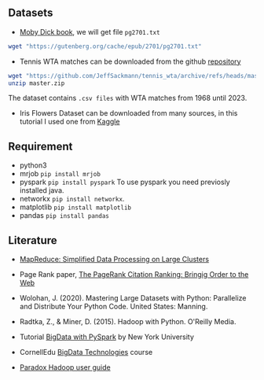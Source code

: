 ## Datasets

- [Moby Dick book](https://nyu-cds.github.io/python-bigdata/files/pg2701.txt), we will get file ```pg2701.txt```

``` sh
wget "https://gutenberg.org/cache/epub/2701/pg2701.txt"
```

- Tennis WTA matches can be downloaded from the github [repository](https://github.com/JeffSackmann/tennis_wta) 

``` sh
wget "https://github.com/JeffSackmann/tennis_wta/archive/refs/heads/master.zip"
unzip master.zip
```
The dataset contains `.csv files` with WTA matches from 1968 until 2023. 

- Iris Flowers Dataset can be downloaded from many sources, in this tutorial I used one from [Kaggle](https://www.kaggle.com/datasets/himanshunakrani/iris-dataset)



## Requirement

- python3
- mrjob ```pip install mrjob```
- pyspark ```pip install pyspark``` To use pyspark you need previosly installed java. 
- networkx ```pip install networkx```.
- matplotlib ```pip install matplotlib```
- pandas ```pip install pandas```

## Literature
- [MapReduce: Simplified Data Processing on Large Clusters](https://static.googleusercontent.com/media/research.google.com/en//archive/mapreduce-osdi04.pdf)
-  Page Rank paper, [The PageRank Citation Ranking: Bringig Order to the Web](https://www.cis.upenn.edu/~mkearns/teaching/NetworkedLife/pagerank.pdf)

- Wolohan, J. (2020). Mastering Large Datasets with Python: Parallelize and Distribute Your Python Code. United States: Manning.
-  Radtka, Z., & Miner, D. (2015). Hadoop with Python. O'Reilly Media.
-  Tutorial [BigData with PySpark](https://nyu-cds.github.io/python-bigdata/) by New York University 
-  CornellEdu [BigData Technologies](https://people.orie.cornell.edu/vc333/orie5270/lectures/01/) course

- [Paradox Hadoop user guide](https://www.scl.rs/PARADOX_User_Guide/hadoop-user-guide.html)

